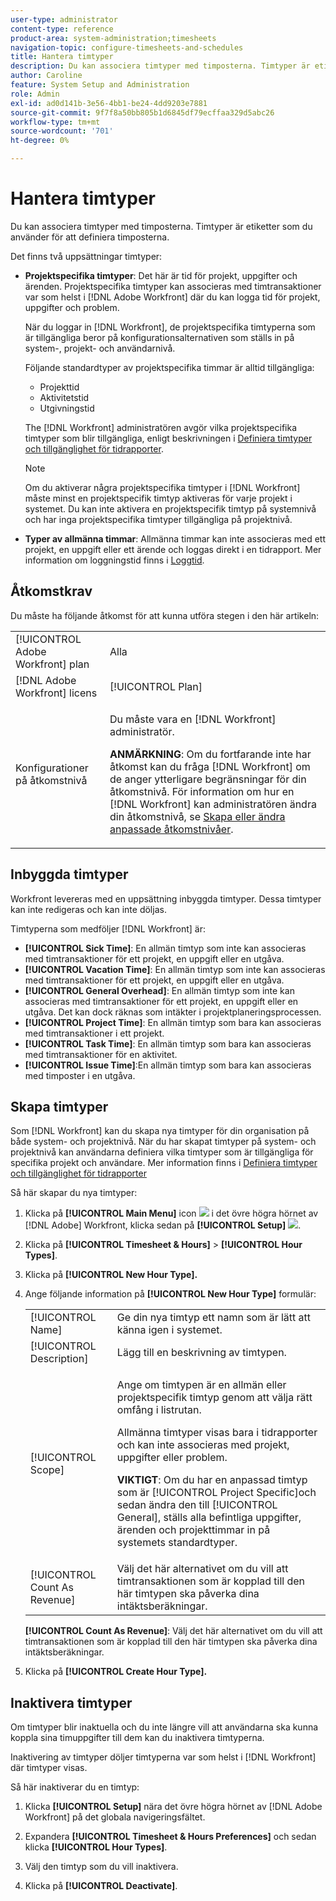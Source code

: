 ```yaml
---
user-type: administrator
content-type: reference
product-area: system-administration;timesheets
navigation-topic: configure-timesheets-and-schedules
title: Hantera timtyper
description: Du kan associera timtyper med timposterna. Timtyper är etiketter som du använder för att definiera timposterna.
author: Caroline
feature: System Setup and Administration
role: Admin
exl-id: ad0d141b-3e56-4bb1-be24-4dd9203e7881
source-git-commit: 9f7f8a50bb805b1d6845df79ecffaa329d5abc26
workflow-type: tm+mt
source-wordcount: '701'
ht-degree: 0%

---
```


# Hantera timtyper

<!--DON'T DELETE, DRAFT OR HIDE THIS ARTICLE. IT IS LINKED TO THE PRODUCT, THROUGH THE CONTEXT SENSITIVE HELP LINKS. 
**Linked to Creating Billing Record-->

Du kan associera timtyper med timposterna. Timtyper är etiketter som du använder för att definiera timposterna.

Det finns två uppsättningar timtyper:

* **Projektspecifika timtyper**: Det här är tid för projekt, uppgifter och ärenden. Projektspecifika timtyper kan associeras med timtransaktioner var som helst i [!DNL Adobe Workfront] där du kan logga tid för projekt, uppgifter och problem.

   När du loggar in [!DNL Workfront], de projektspecifika timtyperna som är tillgängliga beror på konfigurationsalternativen som ställs in på system-, projekt- och användarnivå.

   Följande standardtyper av projektspecifika timmar är alltid tillgängliga:

   * Projekttid
   * Aktivitetstid
   * Utgivningstid

   The [!DNL Workfront] administratören avgör vilka projektspecifika timtyper som blir tillgängliga, enligt beskrivningen i [Definiera timtyper och tillgänglighet för tidrapporter](../../../timesheets/create-and-manage-timesheets/define-hour-types-and-availability.md).

   >[!NOTE]
   >
   >Om du aktiverar några projektspecifika timtyper i [!DNL Workfront] måste minst en projektspecifik timtyp aktiveras för varje projekt i systemet. Du kan inte aktivera en projektspecifik timtyp på systemnivå och har inga projektspecifika timtyper tillgängliga på projektnivå.

* **Typer av allmänna timmar**: Allmänna timmar kan inte associeras med ett projekt, en uppgift eller ett ärende och loggas direkt i en tidrapport. Mer information om loggningstid finns i [Loggtid](../../../timesheets/create-and-manage-timesheets/log-time.md).

## Åtkomstkrav

Du måste ha följande åtkomst för att kunna utföra stegen i den här artikeln:

<table style="table-layout:auto"> 
 <col> 
 <col> 
 <tbody> 
  <tr> 
   <td role="rowheader">[!UICONTROL Adobe Workfront] plan</td> 
   <td>Alla</td> 
  </tr> 
  <tr> 
   <td role="rowheader">[!DNL Adobe Workfront] licens</td> 
   <td>[!UICONTROL Plan]</td> 
  </tr> 
  <tr> 
   <td role="rowheader">Konfigurationer på åtkomstnivå</td> 
   <td> <p>Du måste vara en [!DNL Workfront] administratör.</p> <p><b>ANMÄRKNING</b>: Om du fortfarande inte har åtkomst kan du fråga [!DNL Workfront] om de anger ytterligare begränsningar för din åtkomstnivå. För information om hur en [!DNL Workfront] kan administratören ändra din åtkomstnivå, se <a href="../../../administration-and-setup/add-users/configure-and-grant-access/create-modify-access-levels.md" class="MCXref xref">Skapa eller ändra anpassade åtkomstnivåer</a>.</p> </td> 
  </tr> 
 </tbody> 
</table>

## Inbyggda timtyper

Workfront levereras med en uppsättning inbyggda timtyper. Dessa timtyper kan inte redigeras och kan inte döljas.

Timtyperna som medföljer [!DNL Workfront] är:

* **[!UICONTROL Sick Time]**: En allmän timtyp som inte kan associeras med timtransaktioner för ett projekt, en uppgift eller en utgåva.
* **[!UICONTROL Vacation Time]**: En allmän timtyp som inte kan associeras med timtransaktioner för ett projekt, en uppgift eller en utgåva.
* **[!UICONTROL General Overhead]**: En allmän timtyp som inte kan associeras med timtransaktioner för ett projekt, en uppgift eller en utgåva. Det kan dock räknas som intäkter i projektplaneringsprocessen.
* **[!UICONTROL Project Time]**: En allmän timtyp som bara kan associeras med timtransaktioner i ett projekt.
* **[!UICONTROL Task Time]**: En allmän timtyp som bara kan associeras med timtransaktioner för en aktivitet.
* **[!UICONTROL Issue Time]**:En allmän timtyp som bara kan associeras med timposter i en utgåva.

## Skapa timtyper

Som [!DNL Workfront] kan du skapa nya timtyper för din organisation på både system- och projektnivå. När du har skapat timtyper på system- och projektnivå kan användarna definiera vilka timtyper som är tillgängliga för specifika projekt och användare. Mer information finns i [Definiera timtyper och tillgänglighet för tidrapporter](../../../timesheets/create-and-manage-timesheets/define-hour-types-and-availability.md)

Så här skapar du nya timtyper:

1. Klicka på **[!UICONTROL Main Menu]** icon ![](assets/main-menu-icon.png) i det övre högra hörnet av [!DNL Adobe] Workfront, klicka sedan på **[!UICONTROL Setup]** ![](assets/gear-icon-settings.png).

1. Klicka på **[!UICONTROL Timesheet & Hours]** > **[!UICONTROL Hour Types]**.

1. Klicka på **[!UICONTROL New Hour Type].**
1. Ange följande information på **[!UICONTROL New Hour Type]** formulär:

   <table style="table-layout:auto"> 
    <col> 
    <col> 
    <tbody> 
     <tr> 
      <td role="rowheader">[!UICONTROL Name]</td> 
      <td>Ge din nya timtyp ett namn som är lätt att känna igen i systemet.</td> 
     </tr> 
     <tr> 
      <td role="rowheader">[!UICONTROL Description]</td> 
      <td>Lägg till en beskrivning av timtypen.</td> 
     </tr> 
     <tr> 
      <td role="rowheader">[!UICONTROL Scope]</td> 
      <td> <p>Ange om timtypen är en allmän eller projektspecifik timtyp genom att välja rätt omfång i listrutan.</p> <p>Allmänna timtyper visas bara i tidrapporter och kan inte associeras med projekt, uppgifter eller problem.</p> <p><b>VIKTIGT</b>: Om du har en anpassad timtyp som är [!UICONTROL Project Specific]och sedan ändra den till [!UICONTROL General], ställs alla befintliga uppgifter, ärenden och projekttimmar in på systemets standardtyper.</p> </td> 
     </tr> 
     <tr> 
      <td role="rowheader">[!UICONTROL Count As Revenue]</td> 
      <td>Välj det här alternativet om du vill att timtransaktionen som är kopplad till den här timtypen ska påverka dina intäktsberäkningar.</td> 
     </tr> 
    </tbody> 
   </table>

   **[!UICONTROL Count As Revenue]**: Välj det här alternativet om du vill att timtransaktionen som är kopplad till den här timtypen ska påverka dina intäktsberäkningar.

1. Klicka på **[!UICONTROL Create Hour Type].**

## Inaktivera timtyper

Om timtyper blir inaktuella och du inte längre vill att användarna ska kunna koppla sina timuppgifter till dem kan du inaktivera timtyperna.

Inaktivering av timtyper döljer timtyperna var som helst i [!DNL Workfront] där timtyper visas.

Så här inaktiverar du en timtyp:

1. Klicka **[!UICONTROL Setup]** nära det övre högra hörnet av [!DNL Adobe Workfront] på det globala navigeringsfältet.

1. Expandera **[!UICONTROL Timesheet & Hours Preferences]** och sedan klicka **[!UICONTROL Hour Types]**.

1. Välj den timtyp som du vill inaktivera.

1. Klicka på **[!UICONTROL Deactivate]**.
